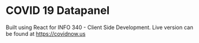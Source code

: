 # COVID 19 Datapanel

Built using React for INFO 340 - Client Side Development. Live version can be found at https://covidnow.us
